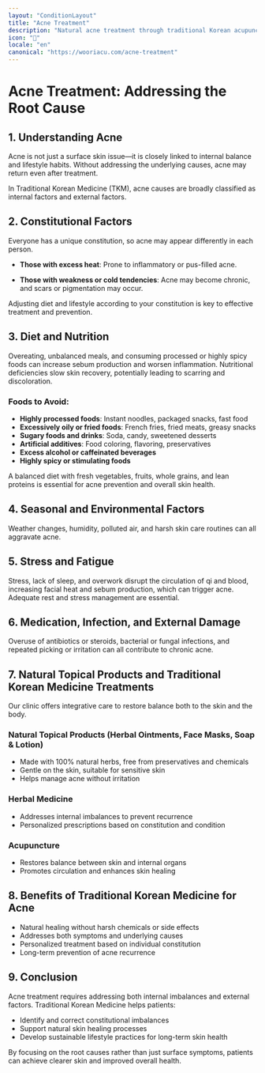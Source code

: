 ```yaml
---
layout: "ConditionLayout"
title: "Acne Treatment"
description: "Natural acne treatment through traditional Korean acupuncture and herbal medicine. Effective relief for inflammatory acne, scarring, and hormonal breakouts in Riverside, CA."
icon: "🌟"
locale: "en"
canonical: "https://wooriacu.com/acne-treatment"
---
```


# Acne Treatment: Addressing the Root Cause

## 1. Understanding Acne

Acne is not just a surface skin issue—it is closely linked to internal balance and lifestyle habits. Without addressing the underlying causes, acne may return even after treatment.

In Traditional Korean Medicine (TKM), acne causes are broadly classified as internal factors and external factors.

## 2. Constitutional Factors

Everyone has a unique constitution, so acne may appear differently in each person.

- **Those with excess heat**: Prone to inflammatory or pus-filled acne.

- **Those with weakness or cold tendencies**: Acne may become chronic, and scars or pigmentation may occur.

Adjusting diet and lifestyle according to your constitution is key to effective treatment and prevention.

## 3. Diet and Nutrition

Overeating, unbalanced meals, and consuming processed or highly spicy foods can increase sebum production and worsen inflammation. Nutritional deficiencies slow skin recovery, potentially leading to scarring and discoloration.

### Foods to Avoid:

- **Highly processed foods**: Instant noodles, packaged snacks, fast food
- **Excessively oily or fried foods**: French fries, fried meats, greasy snacks
- **Sugary foods and drinks**: Soda, candy, sweetened desserts
- **Artificial additives**: Food coloring, flavoring, preservatives
- **Excess alcohol or caffeinated beverages**
- **Highly spicy or stimulating foods**

A balanced diet with fresh vegetables, fruits, whole grains, and lean proteins is essential for acne prevention and overall skin health.

## 4. Seasonal and Environmental Factors

Weather changes, humidity, polluted air, and harsh skin care routines can all aggravate acne.

## 5. Stress and Fatigue

Stress, lack of sleep, and overwork disrupt the circulation of qi and blood, increasing facial heat and sebum production, which can trigger acne. Adequate rest and stress management are essential.

## 6. Medication, Infection, and External Damage

Overuse of antibiotics or steroids, bacterial or fungal infections, and repeated picking or irritation can all contribute to chronic acne.

## 7. Natural Topical Products and Traditional Korean Medicine Treatments

Our clinic offers integrative care to restore balance both to the skin and the body.

### Natural Topical Products (Herbal Ointments, Face Masks, Soap & Lotion)

- Made with 100% natural herbs, free from preservatives and chemicals
- Gentle on the skin, suitable for sensitive skin
- Helps manage acne without irritation

### Herbal Medicine

- Addresses internal imbalances to prevent recurrence
- Personalized prescriptions based on constitution and condition

### Acupuncture

- Restores balance between skin and internal organs
- Promotes circulation and enhances skin healing

## 8. Benefits of Traditional Korean Medicine for Acne

- Natural healing without harsh chemicals or side effects
- Addresses both symptoms and underlying causes
- Personalized treatment based on individual constitution
- Long-term prevention of acne recurrence

## 9. Conclusion

Acne treatment requires addressing both internal imbalances and external factors. Traditional Korean Medicine helps patients:

- Identify and correct constitutional imbalances
- Support natural skin healing processes
- Develop sustainable lifestyle practices for long-term skin health

By focusing on the root causes rather than just surface symptoms, patients can achieve clearer skin and improved overall health.
